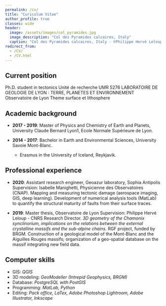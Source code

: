 ```yaml
---
permalink: /cv/
title: "Curiculum Vitae"
author_profile: true
classes: wide
header:
  image: /assets/images/col_pyramides.jpg
  image_description: "Col des Pyramides calcaires, Italy"
  caption: "Col des Pyramides calcaires, Italy - ©Philippe Hervé Leloup"
redirect_from: 
  - /CV/
  - /CV.html
---
```


Current position
-----------------
Ph.D. student in tectonics
Unité de recherche UMR 5276
LABORATOIRE DE GEOLOGIE DE LYON : TERRE, PLANETES ET ENVIRONNEMENT
Observatoire de Lyon
Theme surface et lithosphere

Academic background
--------------------

* **2017 - 2019**: Master of Physics and Chemistry of Earth and Planets, University Claude Bernard Lyon1, Ecole Normale Supérieure de Lyon.

* **2014 - 2017**: Bachelor in Earth and Environmental Sciences, University Savoie Mont-Blanc.
  - Erasmus in the University of Iceland, Reykjavik. 

Professional experience
 ------------------------
* **2020**: Assistant research engineer, Geoazur laboratory, Sophia Antipolis
Supervision: Isabelle Manighetti, Physicienne des Observatoires (CNAP).
Mapping and measuring tectonic damage (aerospace imaging, GIS, deep learning). Development of numerical analysis tools (MatLab) to quantify the structural maturity of faults from their surface traces.

* **2019**: Master thesis, Observatoire de Lyon
Supervision: Philippe Hervé Leloup - CNRS Research Director.
_3D geometry of the Chamonix synclinorium, implications on the relations between the external crystalline massifs
and the sub-alpine chains._
 RGF project, funded by BRGM. Construction of a geological model of the Mont-Blanc and the Aiguilles Rouges massifs; organization of a geo-spatial database on the massif integrating new field data.
 
Computer skills
---------------
* GIS: _QGIS_
* 3D modeling: _GeoModeller (Intrepid Geophysics, BRGM)_
* Database: _PostgreSQL with PostGIS_
* Programming: _MatLab, Python_
* Editing: _Pack office, LaTex, Adobe Photoshop Lightroom, Adobe Illustrator, Inkscape_
